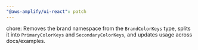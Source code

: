 ```yaml
---
"@aws-amplify/ui-react": patch
---
```


chore: Removes the brand namespace from the `BrandColorKeys` type, splits it into `PrimaryColorKeys` and `SecondaryColorKeys`, and updates usage across docs/examples.

